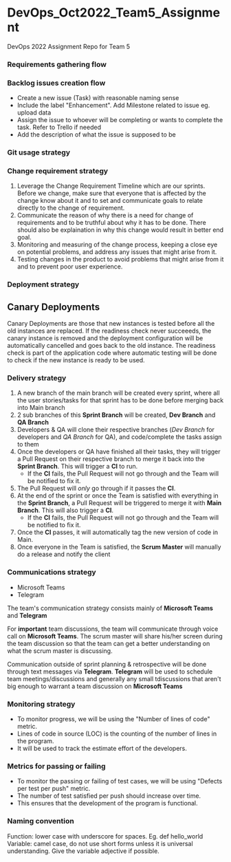 # DevOps_Oct2022_Team5_Assignment
DevOps 2022 Assignment Repo for Team 5


### Requirements gathering flow
### Backlog issues creation flow
- Create a new issue (Task) with reasonable naming sense
- Include the label "Enhancement". Add Milestone related to issue eg. upload data
- Assign the issue to whoever will be completing or wants to complete the task. Refer to Trello if needed
- Add the description of what the issue is supposed to be
### Git usage strategy
### Change requirement strategy
1. Leverage the Change Requirement Timeline which are our sprints. Before we change, make sure that everyone that is affected by the change know about it and to set and communicate goals to relate directly to the change of requirement.
2. Communicate the reason of why there is a need for change of requirements and to be truthful about why it has to be done. There should also be explaination in why this change would result in better end goal.
3. Monitoring and measuring of the change process, keeping a close eye on potential problems, and address any issues that might arise from it.
4. Testing changes in the product to avoid problems that might arise from it and to prevent poor user experience.
### Deployment strategy
## Canary Deployments
Canary Deployments are those that new instances is tested before all the old instances are replaced. If the readiness check never succeeeds, the canary instance is removed and the deployment configuration will be automatically cancelled and goes back to the old instance. The readiness check is part of the application code where automatic testing will be done to check if the new instance is ready to be used.
### Delivery strategy
1. A new branch of the main branch will be created every sprint, where all the user stories/tasks for that sprint has to be done before merging back into Main branch
2. 2 sub branches of this **Sprint Branch** will be created, **Dev Branch** and **QA Branch**
3. Developers & QA will clone their respective branches (*Dev Branch* for developers and *QA Branch* for QA), and code/complete the tasks assign to them
4. Once the developers or QA have finished all their tasks, they will trigger a Pull Request on their respective branch to merge it back into the **Sprint Branch**. This will trigger a **CI** to run.
   - If the **CI** fails, the Pull Request will not go through and the Team will be notified to fix it.
6. The Pull Request will *only* go through if it passes the **CI**.
7. At the end of the sprint or once the Team is satisfied with everything in the **Sprint Branch**, a Pull Request will be triggered to merge it with **Main Branch**. This will also trigger a **CI**.
   - If the **CI** fails, the Pull Request will not go through and the Team will be notified to fix it.
8. Once the **CI** passes, it will automatically tag the new version of code in Main.
9. Once everyone in the Team is satisfied, the **Scrum Master** will manually do a release and notify the client
### Communications strategy
- Microsoft Teams
- Telegram

The team's communication strategy consists mainly of **Microsoft Teams** and **Telegram**

For **important** team discussions, the team will communicate through voice call on **Microsoft Teams**. The scrum master will share his/her screen during the team discussion so that the team can get a better understanding on what the scrum master is discussing.

Communication outside of sprint planning & retrospective will be done through text messages via **Telegram**. **Telegram** will be used to schedule team meetings/discussions and generally any small tdiscussions that aren't big enough to warrant a team discussion on **Microsoft Teams**
### Monitoring strategy
- To monitor progress, we will be using the "Number of lines of code" metric. 
- Lines of code in source (LOC) is the counting of the number of lines in the program.
- It will be used to track the estimate effort of the developers.
### Metrics for passing or failing
- To monitor the passing or failing of test cases, we will be using "Defects per test per push" metric.
- The number of test satisfied per push should increase over time.
- This ensures that the development of the program is functional.
### Naming convention
Function: lower case with underscore for spaces. Eg. def hello_world
Variable: camel case, do not use short forms unless it is universal understanding. Give the variable adjective if possible.
